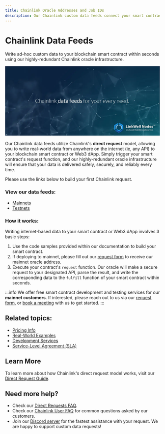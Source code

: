 ```yaml
---
title: Chainlink Oracle Addresses and Job IDs
description: Our Chainlink custom data feeds connect your smart contract to any API on the internet. Retrieve RWA prices, sports betting, weather, and real estate data.
---
```


# Chainlink Data Feeds

<lw-subtitle>Write ad-hoc <lw-emphasis>custom data</lw-emphasis> to your blockchain smart contract within seconds using our highly-redundant Chainlink oracle infrastructure.</lw-subtitle>

![Custom Chainlink data feeds by LinkWell Nodes](/img/lw-banner_1080x485_Docs-DataFeeds.webp "Custom Chainlink data feeds by LinkWell Nodes")

Our Chainlink data feeds utilize Chainlink's **direct request** model, allowing you to write real-world data from anywhere on the internet (ie, any API) to your blockchain smart contract or Web3 dApp. Simply trigger your smart contract's request function, and our highly-redundant oracle infrastructure will ensure that your data is delivered safely, securely, and reliably every time. 

Please use the links below to build your first Chainlink request.

### View our data feeds:

* [Mainnets](/services/direct-request-jobs/mainnets/)
* [Testnets](/services/direct-request-jobs/testnets/)

### How it works:

Writing internet-based data to your smart contract or Web3 dApp involves 3 basic steps:

1. Use the code samples provided within our documentation to build your smart contract.
2. If deploying to mainnet, please fill out our [request form](https://linkwellnodes.io/Getting-Started.html) to receive our mainnet oracle address.
3. Execute your contract's `request` function. Our oracle will make a secure request to your designated API, parse the result, and write the corresponding data to the `fulfill` function of your smart contract within seconds.

:::info
We offer free smart contract development and testing services for our **mainnet customers**. If interested, please reach out to us via our [request form](https://linkwellnodes.io/Getting-Started.html), or [book a meeting](https://calendly.com/linkwell-nodes) with us to get started. 
:::

## Related topics:

- [Pricing Info](/services/direct-request-jobs/Pricing)
- [Real-World Examples](/services/direct-request-jobs/Any-API-Guide)
- [Development Services](/services/Development-Services)
- [Service-Level Agreement (SLA)](/services/direct-request-jobs/Service-Level-Agreement)

## Learn More

To learn more about how Chainlink's direct request model works, visit our [Direct Request Guide](/knowledgebase/Direct-Request-Guide).


## Need more help?

* Check our [Direct Requests FAQ](/knowledgebase/faq/Chainlink-Users#chainlink-direct-requests).
* Check our [Chainlink User FAQ](/knowledgebase/faq/Chainlink-Users "FAQ - Chainlink Data Consumers") for common questions asked by our customers.
* Join our [Discord server](https://discord.gg/Xs6SjqVPUA) for the fastest assistance with your request. We are happy to support custom data requests!